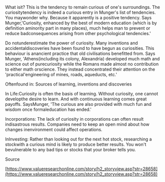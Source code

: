 What isit? This is the tendency to remain curious of one's surroundings. The curiositytendency is indeed a curious entry in Munger's list of tendencies. You maywonder why. Because it apparently is a positive tendency. Says Munger,'Curiosity, enhanced by the best of modern education (which is by definition aminority part in many places), much helps man to prevent or reduce badconsequences arising from other psychological tendencies.'

Do notunderestimate the power of curiosity. Many inventions and accidentaldiscoveries have been found to have begun as curiosities. This behaviour is anancient practice that old civilisations benefitted from. Says Munger, 'Athens(including its colony, Alexandria) developed much math and science out of purecuriosity while the Romans made almost no contribution to either math orscience. They instead concentrated their attention on the 'practical'engineering of mines, roads, aqueducts, etc.'

Oftenfound in: Sources of learning, inventions and discoveries

In Life:Curiosity is often the basis of learning. Without curiosity, one cannot developthe desire to learn. And with continuous learning comes great payoffs. SaysMunger, 'The curious are also provided with much fun and wisdom once formaleducation has ended.'

Incorporations: The lack of curiosity in corporations can often result indisastrous results. Companies need to keep an open mind about how changes inenvironment could affect operations.

InInvesting: Rather than looking out for the next hot stock, researching a stockwith a curious mind is likely to produce better results. You won't bevulnerable to any bad tips or stocks that your broker tells you.

 

Source

[https://www.valueresearchonline.com/story/h2_storyview.asp?str=28658](https://www.valueresearchonline.com/story/h2_storyview.asp?str=28658)